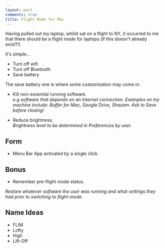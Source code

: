 ```yaml
---
layout: post
comments: true
title: Flight Mode for Mac
---
```


Having pulled out my laptop, whilst sat on a flight to NY, it occurred to me that there should be a flight mode for laptops (if this doesn't already exist?!).

It's simple…

- Turn off wifi
- Turn off Bluetooth
- Save battery

The save battery one is where some customisation may come in:

- Kill non-essential running software.  
*e.g software that depends on an Internet connection. Examples on my machine include:  Buffer for Mac, Google Drive, Shazam. Ask to Save before closing!*

- Reduce brightness.  
*Brightness level to be determined in Preferences by user.*

## Form

- Menu Bar App activated by a single click.

## Bonus

- Remember pre-flight mode status.  

*Restore whatever software the user was running and what settings they had prior to switching to flight-mode.*

## Name Ideas

- FLIM
- Lofty
- High
- Lift-Off
